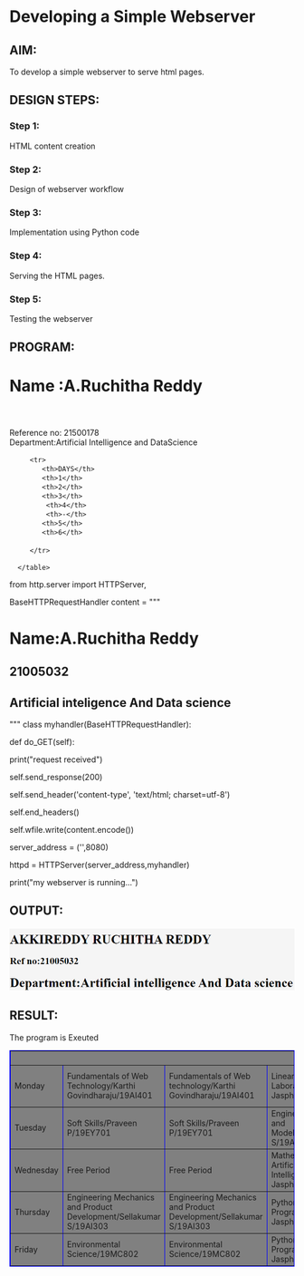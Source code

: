 # Developing a Simple Webserver
## AIM:

To develop a simple webserver to serve html pages.
## DESIGN STEPS:
### Step 1:

HTML content creation
### Step 2:

Design of webserver workflow
### Step 3:

Implementation using Python code
### Step 4:

Serving the HTML pages.
### Step 5:

Testing the webserver
## PROGRAM:<!DOCTYPE html>
<html>

   <head>
      <title>TIME TABLE</title>
   </head>

   <body>
     <h1>Name :A.Ruchitha Reddy<h1></h1>
     <br>Reference no: 21500178<br>
     Department:Artificial Intelligence and DataScience</h1>
      <table border = "1" cellspacing="1" bordercolor="blue" bgcolor="grey">
         <tr>
            <th colspan="8">TIME TABLE</th>
         </tr>
       
         <tr>
            <th>DAYS</th>
            <th>1</th>
            <th>2</th>
            <th>3</th>
             <th>4</th>
             <th>-</th>
            <th>5</th>
            <th>6</th>
           
         </tr>
       
 
  <tr>
             <td>Monday</td>
             <td>Fundamentals of Web Technology/Karthi Govindharaju/19AI401</td>
             <td>Fundamentals of Web technology/Karthi Govindharaju/19AI401</td>
             <td>Linear Algebra Laboratory/Jaba Jasphin/19MA221</td></td>
             <td>Linear Algebra Laboratory/Jaba Jasphin/19MA221</td>
           <td>lunch break</td>
             <td>Mathamatics for Artificial Intelligence/Jaba Jasphin/19MA220</td>
             <td>Mathamatics for Artificial Intelligence/Jaba Jasphin/19MA220</td>
</tr>
<tr>
             <td>Tuesday</td>
             <td>Soft Skills/Praveen P/19EY701</td>
             <td>Soft Skills/Praveen P/19EY701</td>
             <td>Engineering Design and Modeling/Sellakumar S/19AI302</td>
             <td>Engineering Design and Modeling/Sellakumar S/19AI302</td>
             <td>Engineering Mechanics and Product Development/Sellakumar S/19AI303</td>
             <td>Engineering Mechanics and Product Development/Sellakumar S/19AI303</td>
             
             
</tr>
<tr>
             <td>Wednesday</td>
             <td>Free Period</td>
             <td>Free Period</td>  
             <td>Mathematics for Artificial Intelligence/Jaba Jasphin/19MA220 </td>
             <td>Mathematics for Aritificial Intelligence/Jaba Jasphin/19MA220</td>
             <td>lunch break</td>
             <td>Fundamentals of Web Technology/Karthi Govindharaju/19AI401</td>
             <td>Fundamentals of Web Technology/Karthi Govindharaju/19AI401</td>
</tr>
  <tr>
             <td>Thursday</td>
             <td>Engineering Mechanics and Product Development/Sellakumar S/19AI303</td>
             <td>Engineering Mechanics and Product Development/Sellakumar S/19AI303</td>
             <td>Python Programming/Jaba Jasphin/19AI301 </td>
             <td>Python Programming/Jaba Jasphin/19AI301</td>
             <td>Mentoring -AD1/Karthik S/ECA051-AD</td></TD>
             <td>lunch break</td>
             <td>Engineering Design and Modeling/Sellakumar S/19AI302</td>
             <td> Engineering Design and Modeling/Sellakumar S/19AI302</td>
</tr>
<tr>
             <td>Friday</td>
             <td>Environmental Science/19MC802</td>
             <td>Environmental Science/19MC802</td>
             <td>Python Programming/Jaba Jasphin/19AI301</td>
             <td>Python Programming/Jaba Jasphin/19AI301</td>
              <td>lunch break</td>
             <td>Web Technology Laboratory/Karthi Govindharaju/19AI402</td>
             <td>Web Technology Laboratory/Karthi Govindharaju/19AI402</td>
</tr>
 
       
      </table>
     
   </body>
</html>



from http.server import HTTPServer, 

BaseHTTPRequestHandler
content =
 """
<!DOCTYPE html>
<html>
<head>
<title>My webserver</title>
</head>
<body>
<h1>Name:A.Ruchitha Reddy</h1>
<h2>21005032</h2>
<h2>Artificial inteligence And Data science</h2>
</body>
</html>
"""
class myhandler(BaseHTTPRequestHandler):

def do_GET(self):

print("request received")

self.send_response(200)

self.send_header('content-type', 'text/html; 
charset=utf-8')

self.end_headers()

self.wfile.write(content.encode())

server_address = ('',8080)

httpd = HTTPServer(server_address,myhandler)

print("my webserver is running...")


## OUTPUT:
![output](https://github.com/RuchithaReddy28/Web_server/blob/main/simple%20web%20server.PNG?raw=true)

## RESULT:
The program is Exeuted